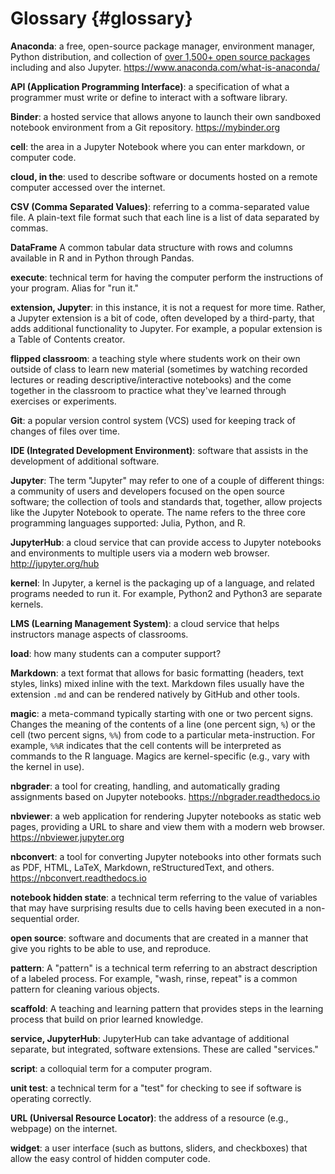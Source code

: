 # Glossary {#glossary}

**Anaconda**: a free, open-source package manager, environment manager, Python distribution,
and collection of
[over 1,500+ open source packages](https://docs.anaconda.com/anaconda/packages/pkg-docs/)
including and also Jupyter.
<https://www.anaconda.com/what-is-anaconda/>

**API (Application Programming Interface)**: a specification of what a
programmer must write or define to interact with a software library.

**Binder**: a hosted service that allows anyone to launch their own sandboxed notebook environment from
a Git repository. <https://mybinder.org>

**cell**: the area in a Jupyter Notebook where you can enter markdown, or computer code.

**cloud, in the**: used to describe software or documents hosted on a remote computer
accessed over the internet.

**CSV (Comma Separated Values)**: referring to a comma-separated value file.
A plain-text file format such that each line is a list of data separated by commas.

**DataFrame** A common tabular data structure with rows and columns available
in R and in Python through Pandas.

**execute**: technical term for having the computer perform the instructions of your program.
Alias for "run it."

**extension, Jupyter**: in this instance, it is not a request for more time.
Rather, a Jupyter extension is a bit of code, often developed by a third-party,
that adds additional functionality to Jupyter. For example, a popular extension is a
Table of Contents creator.

**flipped classroom**: a teaching style where students work on their own outside of class
to learn new material (sometimes by watching recorded lectures or reading descriptive/interactive
notebooks) and the come together in the classroom to practice what they've learned through
exercises or experiments.

**Git**: a popular version control system (VCS) used for keeping track of changes of files over time.

**IDE (Integrated Development Environment)**: software that assists in the development
of additional software.

**Jupyter**: The term "Jupyter" may refer to one of a couple of different things:
a community of users and developers focused on the open source software; the collection
of tools and standards that, together, allow projects like the Jupyter Notebook to operate.
The name refers to the three core programming languages supported:
Julia, Python, and R.

**JupyterHub**: a cloud service that can provide access to Jupyter notebooks and
environments to multiple users via a modern web browser. <http://jupyter.org/hub>

**kernel**: In Jupyter, a kernel is the packaging up of a language, and related programs
needed to run it. For example, Python2 and Python3 are separate kernels.

**LMS (Learning Management System)**: a cloud service that helps instructors manage
aspects of classrooms.

**load**: how many students can a computer support?

**Markdown**: a text format that allows for basic formatting (headers, text styles, links)
mixed inline with the text.  Markdown files usually have the extension `.md` and
can be rendered natively by GitHub and other tools.

**magic**: a meta-command typically starting with one or two percent signs.
Changes the meaning of the contents of a line (one percent sign, `%`) or the cell
(two percent signs, `%%`) from code to a particular meta-instruction.
For example, `%%R` indicates that the cell contents will be interpreted as commands
to the R language. Magics are kernel-specific (e.g., vary with the kernel in use).

**nbgrader**: a tool for creating, handling, and automatically grading assignments
based on Jupyter notebooks. <https://nbgrader.readthedocs.io>

**nbviewer**: a web application for rendering Jupyter notebooks as static web pages,
providing a URL to share and view them with a modern web browser. <https://nbviewer.jupyter.org>

**nbconvert**: a tool for converting Jupyter notebooks into other formats such as
PDF, HTML, LaTeX, Markdown, reStructuredText, and others. <https://nbconvert.readthedocs.io>

**notebook hidden state**: a technical term referring to the value of variables
that may have surprising results due to cells having been executed in a non-sequential order.

**open source**: software and documents that are created in a manner that give you
rights to be able to use, and reproduce.

**pattern**: A "pattern" is a technical term referring to an abstract description
of a labeled process. For example, "wash, rinse, repeat" is a common pattern for
cleaning various objects.

**scaffold**: A teaching and learning pattern that provides steps in the
learning process that build on prior learned knowledge.

**service, JupyterHub**: JupyterHub can take advantage of additional separate,
but integrated, software extensions. These are called "services."

**script**: a colloquial term for a computer program.

**unit test**: a technical term for a "test" for checking to see if software is operating correctly.

**URL (Universal Resource Locator)**: the address of a resource (e.g., webpage) on the internet.

**widget**: a user interface (such as buttons, sliders, and checkboxes) that allow
the easy control of hidden computer code.
